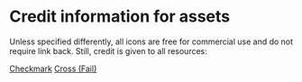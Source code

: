 # Credit information for assets

Unless specified differently, all icons are free for commercial use and do not require link back. Still, credit is given to all resources:

[Checkmark](https://www.iconfinder.com/icons/1891021/approved_check_checkbox_checkmark_confirm_success_yes_ico)
[Cross (Fail)](https://www.iconfinder.com/icons/1398920/circle_close_cross_delete_incorrect_invalid_x_icon)